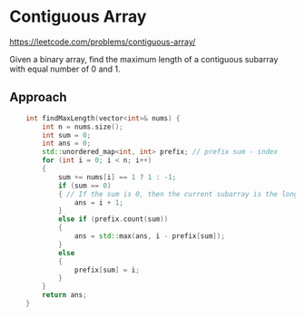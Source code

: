 # Contiguous Array

https://leetcode.com/problems/contiguous-array/

Given a binary array, find the maximum length of a contiguous subarray with equal number of 0 and 1.

## Approach

``` C++
    int findMaxLength(vector<int>& nums) {
        int n = nums.size();
        int sum = 0;
        int ans = 0;
        std::unordered_map<int, int> prefix; // prefix sum - index
        for (int i = 0; i < n; i++)
        {
            sum += nums[i] == 1 ? 1 : -1;
            if (sum == 0)
            { // If the sum is 0, then the current subarray is the longest subarray with equal number of 0 and 1.
                ans = i + 1;
            }
            else if (prefix.count(sum))
            {
                ans = std::max(ans, i - prefix[sum]);
            }
            else
            {
                prefix[sum] = i;
            }
        }
        return ans;
    }
```
